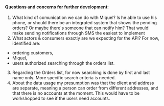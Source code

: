 #### Questions and concerns for further development:

1. What kind of comunication we can do with Miquel? Is he able to use his phone, or should there be an integrated system
   that shows the pending orders? Or maybe there's someone that can notify him? That would make sending notifications
   through SMS the easiest to implement
2. What actors & consumers exactly are we expecting for the API? For now, identified are:

- ordering customers,
- Miquel,
- users authorized searching through the orders list.

3. Regarding the Orders list, for now searching is done by first and last name only. More specific search criteria is
   needed.
4. About the data usage my presumption was that the client and address are separate, meaning a person can order from
   different addresses, and that there is no accounts at the moment. This would have to be workshopped to see if the
   users need accounts.
